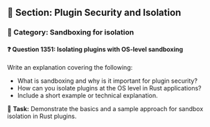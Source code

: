 ## 📘 Section: Plugin Security and Isolation  
### 🔹 Category: Sandboxing for isolation  
#### ❓ Question 1351: Isolating plugins with OS-level sandboxing

Write an explanation covering the following:

- What is sandboxing and why is it important for plugin security?
- How can you isolate plugins at the OS level in Rust applications?
- Include a short example or technical explanation.

🔧 **Task:** Demonstrate the basics and a sample approach for sandbox isolation in Rust plugins.
